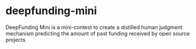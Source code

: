 # deepfunding-mini
DeepFunding Mini is a mini-contest to create a distilled human judgment mechanism predicting the amount of past funding received by open source projects
